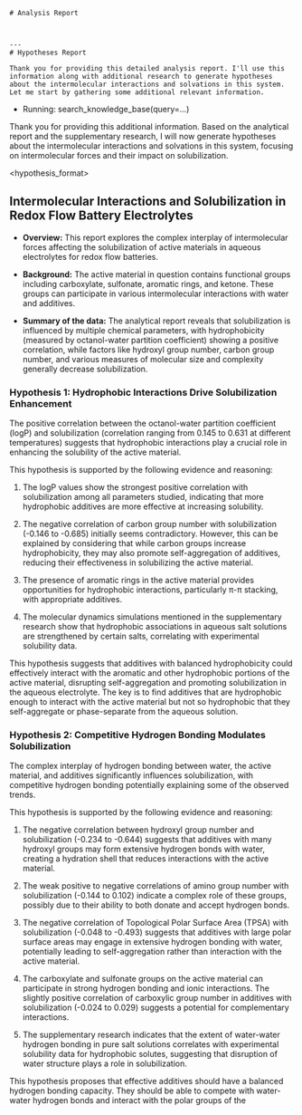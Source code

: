
    # Analysis Report

        

    ---
    # Hypotheses Report

    Thank you for providing this detailed analysis report. I'll use this information along with additional research to generate hypotheses about the intermolecular interactions and solvations in this system. Let me start by gathering some additional relevant information.

 - Running: search_knowledge_base(query=...)

Thank you for providing this additional information. Based on the analytical report and the supplementary research, I will now generate hypotheses about the intermolecular interactions and solvations in this system, focusing on intermolecular forces and their impact on solubilization.

<hypothesis_format>

## Intermolecular Interactions and Solubilization in Redox Flow Battery Electrolytes

- **Overview:** This report explores the complex interplay of intermolecular forces affecting the solubilization of active materials in aqueous electrolytes for redox flow batteries.

- **Background:** The active material in question contains functional groups including carboxylate, sulfonate, aromatic rings, and ketone. These groups can participate in various intermolecular interactions with water and additives.

- **Summary of the data:** The analytical report reveals that solubilization is influenced by multiple chemical parameters, with hydrophobicity (measured by octanol-water partition coefficient) showing a positive correlation, while factors like hydroxyl group number, carbon group number, and various measures of molecular size and complexity generally decrease solubilization.

### Hypothesis 1: Hydrophobic Interactions Drive Solubilization Enhancement

The positive correlation between the octanol-water partition coefficient (logP) and solubilization (correlation ranging from 0.145 to 0.631 at different temperatures) suggests that hydrophobic interactions play a crucial role in enhancing the solubility of the active material.

This hypothesis is supported by the following evidence and reasoning:

1. The logP values show the strongest positive correlation with solubilization among all parameters studied, indicating that more hydrophobic additives are more effective at increasing solubility.

2. The negative correlation of carbon group number with solubilization (-0.146 to -0.685) initially seems contradictory. However, this can be explained by considering that while carbon groups increase hydrophobicity, they may also promote self-aggregation of additives, reducing their effectiveness in solubilizing the active material.

3. The presence of aromatic rings in the active material provides opportunities for hydrophobic interactions, particularly π-π stacking, with appropriate additives.

4. The molecular dynamics simulations mentioned in the supplementary research show that hydrophobic associations in aqueous salt solutions are strengthened by certain salts, correlating with experimental solubility data.

This hypothesis suggests that additives with balanced hydrophobicity could effectively interact with the aromatic and other hydrophobic portions of the active material, disrupting self-aggregation and promoting solubilization in the aqueous electrolyte. The key is to find additives that are hydrophobic enough to interact with the active material but not so hydrophobic that they self-aggregate or phase-separate from the aqueous solution.

### Hypothesis 2: Competitive Hydrogen Bonding Modulates Solubilization

The complex interplay of hydrogen bonding between water, the active material, and additives significantly influences solubilization, with competitive hydrogen bonding potentially explaining some of the observed trends.

This hypothesis is supported by the following evidence and reasoning:

1. The negative correlation between hydroxyl group number and solubilization (-0.234 to -0.644) suggests that additives with many hydroxyl groups may form extensive hydrogen bonds with water, creating a hydration shell that reduces interactions with the active material.

2. The weak positive to negative correlations of amino group number with solubilization (-0.144 to 0.102) indicate a complex role of these groups, possibly due to their ability to both donate and accept hydrogen bonds.

3. The negative correlation of Topological Polar Surface Area (TPSA) with solubilization (-0.048 to -0.493) suggests that additives with large polar surface areas may engage in extensive hydrogen bonding with water, potentially leading to self-aggregation rather than interaction with the active material.

4. The carboxylate and sulfonate groups on the active material can participate in strong hydrogen bonding and ionic interactions. The slightly positive correlation of carboxylic group number in additives with solubilization (-0.024 to 0.029) suggests a potential for complementary interactions.

5. The supplementary research indicates that the extent of water-water hydrogen bonding in pure salt solutions correlates with experimental solubility data for hydrophobic solutes, suggesting that disruption of water structure plays a role in solubilization.

This hypothesis proposes that effective additives should have a balanced hydrogen bonding capacity. They should be able to compete with water-water hydrogen bonds and interact with the polar groups of the

    